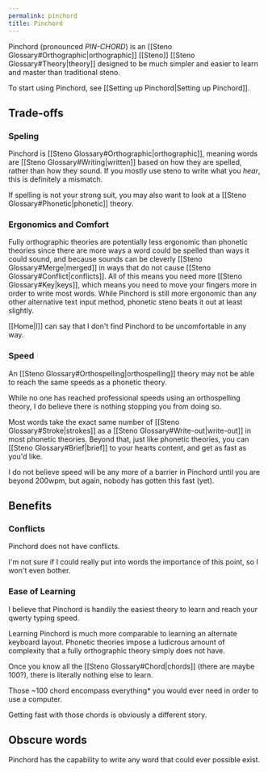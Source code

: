```yaml
---
permalink: pinchord
title: Pinchord
---
```


Pinchord (pronounced _PIN-CHORD_) is an [[Steno Glossary#Orthographic|orthographic]] [[Steno]] [[Steno Glossary#Theory|theory]] designed to be much simpler and easier to learn and master than traditional steno.

To start using Pinchord, see [[Setting up Pinchord|Setting up Pinchord]].

## Trade-offs

### Speling

Pinchord is [[Steno Glossary#Orthographic|orthographic]], meaning words are [[Steno Glossary#Writing|written]] based on how they are spelled, rather than how they sound. If you mostly use steno to write what you _hear_, this is definitely a mismatch.

If spelling is not your strong suit, you may also want to look at a [[Steno Glossary#Phonetic|phonetic]] theory.

### Ergonomics and Comfort

Fully orthographic theories are potentially less ergonomic than phonetic theories since there are more ways a word could be spelled than ways it could sound, and because sounds can be cleverly [[Steno Glossary#Merge|merged]] in ways that do not cause [[Steno Glossary#Conflict|conflicts]]. All of this means you need more [[Steno Glossary#Key|keys]], which means you need to move your fingers more in order to write most words. While Pinchord is still more ergonomic than any other alternative text input method, phonetic steno beats it out at least slightly.

[[Home|I]] can say that I don't find Pinchord to be uncomfortable in any way.

### Speed

An [[Steno Glossary#Orthospelling|orthospelling]] theory may not be able to reach the same speeds as a phonetic theory.

While no one has reached professional speeds using an orthospelling theory, I do believe there is nothing stopping you from doing so.

Most words take the exact same number of [[Steno Glossary#Stroke|strokes]] as a [[Steno Glossary#Write-out|write-out]] in most phonetic theories. Beyond that, just like phonetic theories, you can [[Steno Glossary#Brief|brief]] to your hearts content, and get as fast as you'd like.

I do not believe speed will be any more of a barrier in Pinchord until you are beyond 200wpm, but again, nobody has gotten this fast (yet).

## Benefits

### Conflicts

Pinchord does not have conflicts.

I'm not sure if I could really put into words the importance of this point, so I won't even bother.

### Ease of Learning

I believe that Pinchord is handily the easiest theory to learn and reach your qwerty typing speed.

Learning Pinchord is much more comparable to learning an alternate keyboard layout. Phonetic theories impose a ludicrous amount of complexity that a fully orthographic theory simply does not have.

Once you know all the [[Steno Glossary#Chord|chords]] (there are maybe 100?), there is literally nothing else to learn.

Those ~100 chord encompass everything* you would ever need in order to use a computer.

Getting fast with those chords is obviously a different story.

## Obscure words

Pinchord has the capability to write any word that could ever possible exist.
